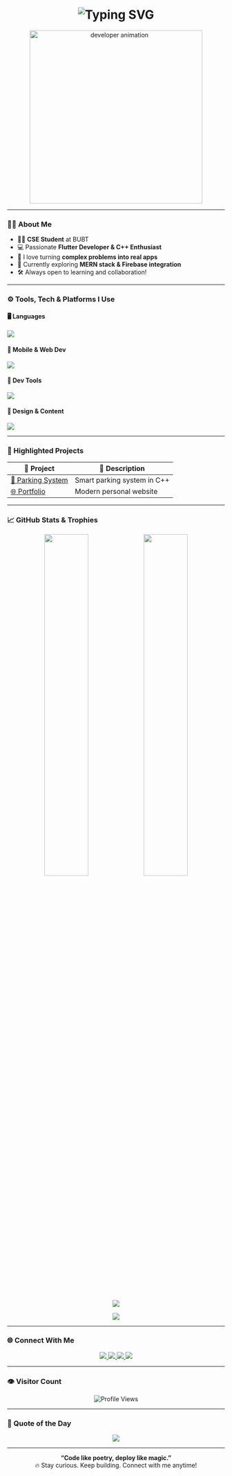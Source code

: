 <!-- 👋 Greeting with Typing Animation -->
<h1 align="center">
  <img src="https://readme-typing-svg.herokuapp.com?font=Fira+Code&weight=600&size=30&duration=3000&pause=1000&color=36BCF7&center=true&vCenter=true&width=600&lines=Hi+There!+%F0%9F%91%8B;I'm+Miel+Mahmud+Sifat;Flutter+Dev+%7C+C%2FC%2B%2B+Geek+%7C+Dreaming+Big" alt="Typing SVG" />
</h1>

<p align="center">
<img src="https://media.giphy.com/media/qgQUggAC3Pfv687qPC/giphy.gif" width="400" alt="developer animation" />
</p>

---

### 👨‍💻 About Me

- 🧑‍🎓 **CSE Student** at BUBT  
- 💻 Passionate **Flutter Developer & C++ Enthusiast**  
- 🚀 I love turning **complex problems into real apps**  
- 🎯 Currently exploring **MERN stack & Firebase integration**  
- 🛠 Always open to learning and collaboration!

---

### ⚙️ Tools, Tech & Platforms I Use

#### 🖥️ Languages
<p>
  <img src="https://skillicons.dev/icons?i=c,cpp,dart,python,html,css,js,ts" />
</p>

#### 📱 Mobile & Web Dev
<p>
  <img src="https://skillicons.dev/icons?i=flutter,react,nextjs,nodejs,mongodb,firebase,express" />
</p>

#### 🧰 Dev Tools
<p>
  <img src="https://skillicons.dev/icons?i=vscode,androidstudio,git,github,postman,figma,linux" />
</p>

#### 🎨 Design & Content
<p>
  <img src="https://skillicons.dev/icons?i=ps,ai,canva" />
</p>

---

### 🚀 Highlighted Projects

| 🔗 Project | 🧠 Description |
|-----------|----------------|
| [🚗 Parking System](https://github.com/miel2793/Parking-Management-System-For-BUBT) | Smart parking system in C++ |
| [🌐 Portfolio](https://github.com/miel2793/My-Portfolio) | Modern personal website |

---

### 📈 GitHub Stats & Trophies

<p align="center">
  <img src="https://github-readme-stats.vercel.app/api?username=miel2793&show_icons=true&theme=tokyonight&hide_border=true" width="45%" />
  <img src="https://github-readme-streak-stats.herokuapp.com?user=miel2793&theme=tokyonight&hide_border=true" width="45%" />
</p>

<p align="center">
  <img src="https://github-profile-summary-cards.vercel.app/api/cards/profile-details?username=miel2793&theme=tokyonight" />
</p>

<p align="center">
  <img src="https://github-profile-trophy.vercel.app/?username=miel2793&theme=gruvbox&margin-w=10&no-frame=true&title=Stars,Commits,Followers,Repositories" />
</p>

---

### 🌐 Connect With Me

<p align="center">
  <a href="https://www.linkedin.com/in/mielmahmud">
    <img src="https://img.shields.io/badge/LinkedIn-blue?style=for-the-badge&logo=linkedin&logoColor=white" />
  </a>
  <a href="https://facebook.com/mielmsifat">
    <img src="https://img.shields.io/badge/Facebook-1877F2?style=for-the-badge&logo=facebook&logoColor=white" />
  </a>
  <a href="https://instagram.com/miel_mahmud">
    <img src="https://img.shields.io/badge/Instagram-E4405F?style=for-the-badge&logo=instagram&logoColor=white" />
  </a>
  <a href="https://codeforces.com/profile/sifat_2793">
    <img src="https://img.shields.io/badge/Codeforces-1F8ACB?style=for-the-badge&logo=codeforces&logoColor=white" />
  </a>
</p>

---

### 👁️ Visitor Count

<p align="center">
  <img src="https://komarev.com/ghpvc/?username=miel2793&label=Profile+Views&color=blueviolet&style=flat-square" alt="Profile Views" />
</p>

---

### 💬 Quote of the Day

<p align="center">
  <img src="https://quotes-github-readme.vercel.app/api?type=horizontal&theme=radical" />
</p>

---

<p align="center">
  <b>“Code like poetry, deploy like magic.”</b><br/>
  🔥 Stay curious. Keep building. Connect with me anytime!
</p>
